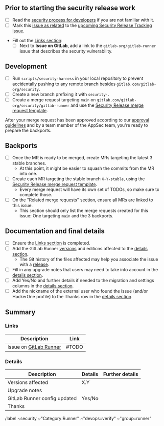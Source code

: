 <!--

# Read me first!

Create this issue under https://gitlab.com/gitlab-org/security/gitlab-runner

Set the title to: `Description of the original issue`
-->

## Prior to starting the security release work

- [ ] Read the [security process for developers] if you are not familiar with it.
- [ ] Mark this [issue as related] to the [upcoming Security Release Tracking Issue](https://gitlab.com/gitlab-org/gitlab-runner/-/issues?scope=all&utf8=%E2%9C%93&state=opened&label_name[]=security&label_name[]=upcoming%20security%20release).
- Fill out the [Links section](#links):
    - [ ] Next to **Issue on GitLab**, add a link to the `gitlab-org/gitlab-runner` issue that describes the security vulnerability.

## Development

- [ ] Run `scripts/security-harness` in your local repository to prevent accidentally pushing to any remote branch besides `gitlab.com/gitlab-org/security`.
- [ ] Create a new branch prefixing it with `security-`.
- [ ] Create a merge request targeting `main` on `gitlab.com/gitlab-org/security/gitlab-runner` and use the [Security Release merge request template].

After your merge request has been approved according to our [approval guidelines] and by a team member of the AppSec team, you're ready to prepare the backports.

## Backports

- [ ] Once the MR is ready to be merged, create MRs targeting the latest 3 stable branches.
   * At this point, it might be easier to squash the commits from the MR into one.
- [ ] Create each MR targeting the stable branch `X-Y-stable`, using the [Security Release merge request template].
   * Every merge request will have its own set of TODOs, so make sure to complete those.
- [ ] On the "Related merge requests" section, ensure all MRs are linked to this issue.
   * This section should only list the merge requests created for this issue: One targeting `main` and the 3 backports.

## Documentation and final details

- [ ] Ensure the [Links section](#links) is completed.
- [ ] Add the GitLab Runner [versions](https://gitlab.com/gitlab-org/release/docs/-/blob/master/general/security/developer.md#versions-affected) and editions affected to the [details section](#details).
  * The Git history of the files affected may help you associate the issue with a [release](https://about.gitlab.com/releases/).
- [ ] Fill in any upgrade notes that users may need to take into account in the [details section](#details).
- [ ] Add Yes/No and further details if needed to the migration and settings columns in the [details section](#details).
- [ ] Add the nickname of the external user who found the issue (and/or HackerOne profile) to the Thanks row in the [details section](#details).

## Summary

### Links

| Description | Link |
| -------- | -------- |
| Issue on [GitLab Runner](https://gitlab.com/gitlab-org/gitlab-runner/issues) | #TODO  |

### Details

| Description | Details | Further details|
| -------- | -------- | -------- |
| Versions affected | X.Y  | |
| Upgrade notes | | |
| GitLab Runner config updated | Yes/No| |
| Thanks | | |

[security process for developers]: https://gitlab.com/gitlab-org/release/docs/blob/master/general/security/developer.md
[security Release merge request template]: https://gitlab.com/gitlab-org/security/gitlab-runner/blob/main/.gitlab/merge_request_templates/Security%20Release.md
[approval guidelines]: https://docs.gitlab.com/development/code_review/#approval-guidelines
[issue as related]: https://docs.gitlab.com/user/project/issues/related_issues/#add-a-linked-issue

/label ~security ~"Category:Runner" ~"devops::verify" ~"group::runner"

